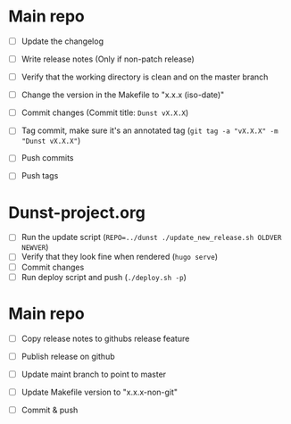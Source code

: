 # Main repo
 - [ ] Update the changelog
 - [ ] Write release notes (Only if non-patch release)

 - [ ] Verify that the working directory is clean and on the master branch
 - [ ] Change the version in the Makefile to "x.x.x (iso-date)"
 - [ ] Commit changes (Commit title: `Dunst vX.X.X`)
 - [ ] Tag commit, make sure it's an annotated tag (`git tag -a "vX.X.X" -m "Dunst vX.X.X"`)
 - [ ] Push commits
 - [ ] Push tags

# Dunst-project.org
 - [ ] Run the update script (`REPO=../dunst ./update_new_release.sh OLDVER NEWVER`)
 - [ ] Verify that they look fine when rendered (`hugo serve`)
 - [ ] Commit changes
 - [ ] Run deploy script and push (`./deploy.sh -p`)

# Main repo
 - [ ] Copy release notes to githubs release feature
 - [ ] Publish release on github
 - [ ] Update maint branch to point to master

 - [ ] Update Makefile version to "x.x.x-non-git"
 - [ ] Commit & push
